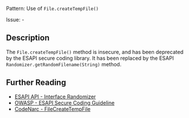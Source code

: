 Pattern: Use of `File.createTempFile()`

Issue: -

## Description

The `File.createTempFile()` method is insecure, and has been deprecated by the ESAPI secure coding library. It has been replaced by the ESAPI `Randomizer.getRandomFilename(String)` method.

## Further Reading

* [ESAPI API - Interface Randomizer](https://static.javadoc.io/org.owasp.esapi/esapi/2.1.0.1/org/owasp/esapi/Randomizer.html)
* [OWASP - ESAPI Secure Coding Guideline](https://www.owasp.org/index.php/ESAPI_Secure_Coding_Guideline#Banned_APIs)
* [CodeNarc - FileCreateTempFile](https://codenarc.github.io/CodeNarc/codenarc-rules-security.html#filecreatetempfile-rule)